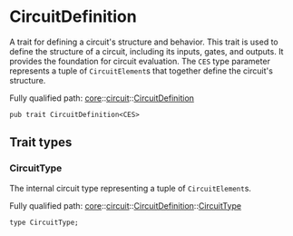 # CircuitDefinition

A trait for defining a circuit's structure and behavior.
This trait is used to define the structure of a circuit, including its inputs,
gates, and outputs. It provides the foundation for circuit evaluation.
The `CES` type parameter represents a tuple of `CircuitElement`s that together
define the circuit's structure.

Fully qualified path: [core](./core.md)::[circuit](./core-circuit.md)::[CircuitDefinition](./core-circuit-CircuitDefinition.md)

<pre><code class="language-cairo">pub trait CircuitDefinition&lt;CES&gt;</code></pre>

## Trait types

### CircuitType

The internal circuit type representing a tuple of `CircuitElement`s.

Fully qualified path: [core](./core.md)::[circuit](./core-circuit.md)::[CircuitDefinition](./core-circuit-CircuitDefinition.md)::[CircuitType](./core-circuit-CircuitDefinition.md#circuittype)

<pre><code class="language-cairo">type CircuitType;</code></pre>



